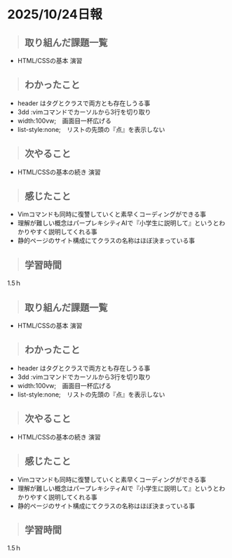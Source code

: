 # 2025/10/24日報

>## 取り組んだ課題一覧 
- HTML/CSSの基本 演習
  
> ## わかったこと
- header はタグとクラスで両方とも存在しうる事
- 3dd :vimコマンドでカーソルから3行を切り取り
- width:100vw;　画面目一杯広げる
- list-style:none;　リストの先頭の『点』を表示しない

> ## 次やること
- HTML/CSSの基本の続き 演習

> ## 感じたこと
- Vimコマンドも同時に復讐していくと素早くコーディングができる事
- 理解が難しい概念はパープレキシティAIで『小学生に説明して』というとわかりやすく説明してくれる事
- 静的ページのサイト構成にてクラスの名称はほぼ決まっている事 
 
> ## 学習時間
  1.5ｈ

>## 取り組んだ課題一覧 
- HTML/CSSの基本 演習
  
> ## わかったこと
- header はタグとクラスで両方とも存在しうる事
- 3dd :vimコマンドでカーソルから3行を切り取り
- width:100vw;　画面目一杯広げる
- list-style:none;　リストの先頭の『点』を表示しない

> ## 次やること
- HTML/CSSの基本の続き 演習

> ## 感じたこと
- Vimコマンドも同時に復讐していくと素早くコーディングができる事
- 理解が難しい概念はパープレキシティAIで『小学生に説明して』というとわかりやすく説明してくれる事
- 静的ページのサイト構成にてクラスの名称はほぼ決まっている事 
 
> ## 学習時間
  1.5ｈ